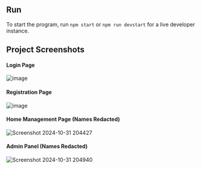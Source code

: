 ## Run
To start the program, run `npm start` or `npm run devstart` for a live developer instance.

## Project Screenshots
#### Login Page
![image](https://github.com/user-attachments/assets/cc6fba32-2bf9-47f7-af78-e39ccf286394)
#### Registration Page
![image](https://github.com/user-attachments/assets/14959f82-ec81-45f8-b4e6-35fc9ed06f07)
#### Home Management Page (Names Redacted)
![Screenshot 2024-10-31 204427](https://github.com/user-attachments/assets/c98bd708-4e10-47f6-b5ca-57f5b0cf29fd)
#### Admin Panel (Names Redacted)
![Screenshot 2024-10-31 204940](https://github.com/user-attachments/assets/c29c266b-3420-4cfb-997c-ce5a37f6dd99)
